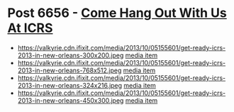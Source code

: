 # Post 6656 - [Come Hang Out With Us At ICRS](https://www.ifixit.com/News/6656/come-hang-out-with-us)

- https://valkyrie.cdn.ifixit.com/media/2013/10/05155601/get-ready-icrs-2013-in-new-orleans-300x200.jpeg [media item](media-28098.md)
- https://valkyrie.cdn.ifixit.com/media/2013/10/05155601/get-ready-icrs-2013-in-new-orleans-768x512.jpeg [media item](media-28098.md)
- https://valkyrie.cdn.ifixit.com/media/2013/10/05155601/get-ready-icrs-2013-in-new-orleans-324x216.jpeg [media item](media-28098.md)
- https://valkyrie.cdn.ifixit.com/media/2013/10/05155601/get-ready-icrs-2013-in-new-orleans-450x300.jpeg [media item](media-28098.md)